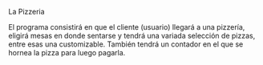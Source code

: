 La Pizzeria

El programa consistirá en que el cliente (usuario) llegará a una pizzería, eligirá mesas en donde sentarse
y tendrá una variada selección de pizzas, entre esas una customizable. También tendrá un contador
en el que se hornea la pizza para luego pagarla.
